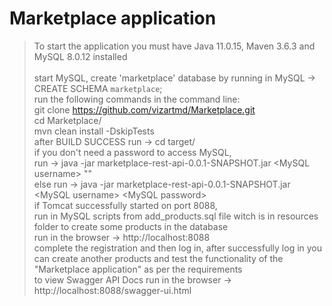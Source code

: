 # Marketplace application
> To start the application you must have Java 11.0.15, Maven 3.6.3 and MySQL 8.0.12 installed<br /><br />
> start MySQL, create 'marketplace' database by running in MySQL -> CREATE SCHEMA `marketplace`;<br />
> run the following commands in the command line:<br />
> git clone https://github.com/vizartmd/Marketplace.git<br />
> cd Marketplace/<br />
> mvn clean install -DskipTests<br />
> after BUILD SUCCESS run -> cd target/<br />
> if you don't need a password to access MySQL,<br />
> run -> java -jar marketplace-rest-api-0.0.1-SNAPSHOT.jar \<MySQL username\> ""<br />
> else run -> java -jar marketplace-rest-api-0.0.1-SNAPSHOT.jar \<MySQL username\> \<MySQL password\><br />
> if Tomcat successfully started on port 8088,<br />
> run in MySQL scripts from add_products.sql file witch is in resources folder to create some products in the database<br />
> run in the browser -> http://localhost:8088<br />
> complete the registration and then log in, after successfully log in you can create another products and test the functionality of the "Marketplace application" as per the requirements<br />
> to view Swagger API Docs run in the browser -> http://localhost:8088/swagger-ui.html





